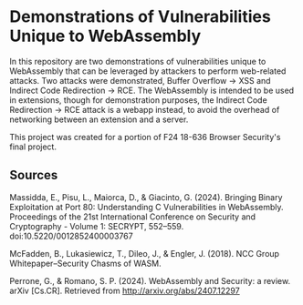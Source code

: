 # Demonstrations of Vulnerabilities Unique to WebAssembly

In this repository are two demonstrations of vulnerabilities unique to WebAssembly that can be leveraged by attackers to perform web-related attacks. Two attacks were demonstrated, Buffer Overflow -> XSS and Indirect Code Redirection -> RCE. The WebAssembly is intended to be used in extensions, though for demonstration purposes, the Indirect Code Redirection -> RCE attack is a webapp instead, to avoid the overhead of networking between an extension and a server.

This project was created for a portion of F24 18-636 Browser Security's final project.

## Sources
Massidda, E., Pisu, L., Maiorca, D., & Giacinto, G. (2024). Bringing Binary Exploitation at Port 80: Understanding C Vulnerabilities in WebAssembly. Proceedings of the 21st International Conference on Security and Cryptography - Volume 1: SECRYPT, 552–559. doi:10.5220/0012852400003767

McFadden, B., Lukasiewicz, T., Dileo, J., & Engler, J. (2018). NCC Group Whitepaper–Security Chasms of WASM.

Perrone, G., & Romano, S. P. (2024). WebAssembly and Security: a review. arXiv [Cs.CR]. Retrieved from http://arxiv.org/abs/2407.12297
